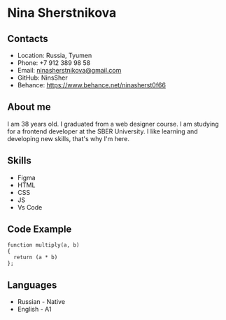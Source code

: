 # Nina Sherstnikova
## Contacts
* Location: Russia, Tyumen
* Phone: +7 912 389 98 58
* Email: ninasherstnikova@gmail.com
* GitHub: NinsSher
* Behance: https://www.behance.net/ninasherst0f66
## About me
I am 38 years old. I graduated from a web designer course. I am studying for a frontend developer at the SBER University. I like learning and developing new skills, that's why I'm here.
## Skills
* Figma
* HTML
* CSS
* JS
* Vs Code
## Code Example
```
function multiply(a, b)
{
  return (a * b)
};
```
## Languages
* Russian - Native
* English - A1